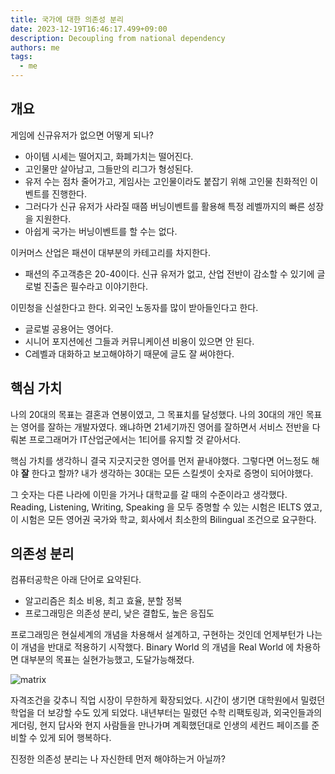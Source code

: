 ```yaml
---
title: 국가에 대한 의존성 분리
date: 2023-12-19T16:46:17.499+09:00
description: Decoupling from national dependency
authors: me
tags:
  - me
---
```


## 개요

게임에 신규유저가 없으면 어떻게 되나?

- 아이템 시세는 떨어지고, 화폐가치는 떨어진다.
- 고인물만 살아남고, 그들만의 리그가 형성된다.
- 유저 수는 점차 줄어가고, 게임사는 고인물이라도 붙잡기 위해 고인물 친화적인 이벤트를 진행한다.
- 그러다가 신규 유저가 사라질 때쯤 버닝이벤트를 활용해 특정 레벨까지의 빠른 성장을 지원한다.
- 아쉽게 국가는 버닝이벤트를 할 수는 없다.

이커머스 산업은 패션이 대부분의 카테고리를 차지한다.

- 패션의 주고객층은 20-40이다. 신규 유저가 없고, 산업 전반이 감소할 수 있기에 글로벌 진출은 필수라고 이야기한다.

이민청을 신설한다고 한다. 외국인 노동자를 많이 받아들인다고 한다.

- 글로벌 공용어는 영어다.
- 시니어 포지션에선 그들과 커뮤니케이션 비용이 있으면 안 된다.
- C레벨과 대화하고 보고해야하기 때문에 글도 잘 써야한다.

## 핵심 가치

나의 20대의 목표는 결혼과 연봉이였고, 그 목표치를 달성했다.
나의 30대의 개인 목표는 영어를 잘하는 개발자였다.
왜냐하면 21세기까진 영어를 잘하면서 서비스 전반을 다뤄본 프로그래머가 IT산업군에서는 1티어를 유지할 것 같아서다.

핵심 가치를 생각하니 결국 지긋지긋한 영어를 먼저 끝내야했다.
그렇다면 어느정도 해야 **잘** 한다고 할까? 내가 생각하는 30대는 모든 스킬셋이 숫자로 증명이 되어야했다.

그 숫자는 다른 나라에 이민을 가거나 대학교를 갈 때의 수준이라고 생각했다.
Reading, Listening, Writing, Speaking 을 모두 증명할 수 있는 시험은 IELTS 였고,
이 시험은 모든 영어권 국가와 학교, 회사에서 최소한의 Bilingual 조건으로 요구한다.

## 의존성 분리

컴퓨터공학은 아래 단어로 요약된다.

- 알고리즘은 최소 비용, 최고 효율, 분할 정복
- 프로그래밍은 의존성 분리, 낮은 결합도, 높은 응집도

프로그래밍은 현실세계의 개념을 차용해서 설계하고, 구현하는 것인데 언제부턴가 나는 이 개념을 반대로 적용하기 시작했다.
Binary World 의 개념을 Real World 에 차용하면 대부분의 목표는 실현가능했고, 도달가능해졌다.

![matrix](https://i.imgur.com/FdRoSlo.gif)

자격조건을 갖추니 직업 시장이 무한하게 확장되었다. 시간이 생기면 대학원에서 밀렸던 학업을 더 보강할 수도 있게 되었다.
내년부터는 밀렸던 수학 리팩토링과, 외국인들과의 게더링, 현지 답사와 현지 사람들을 만나가며 계획했던대로 인생의 세컨드 페이즈를 준비할 수 있게 되어 행복하다.

진정한 의존성 분리는 나 자신한테 먼저 해야하는거 아닐까?
